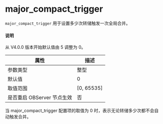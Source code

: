 # major_compact_trigger

`major_compact_trigger` 用于设置多少次转储触发一次全局合并。

<main id="notice" type='explain'>
  <h4>说明</h4>
  <p>从 V4.0.0 版本开始默认值由 5 调整为 0。</p>
</main>

|      **属性**      |    **描述**    |
|------------------|--------------|
| 参数类型             | 整型           |
| 默认值              | 0            |
| 取值范围             | \[0, 65535\] |
| 是否重启 OBServer 节点生效 | 否            |

当 major_compact_trigger 配置项的取值为 0 时，表示无论转储多少次都不会自动触发合并。

